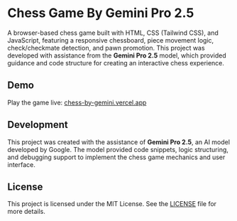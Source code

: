 # Chess Game By Gemini Pro 2.5

A browser-based chess game built with HTML, CSS (Tailwind CSS), and JavaScript, featuring a responsive chessboard, piece movement logic, check/checkmate detection, and pawn promotion. This project was developed with assistance from the **Gemini Pro 2.5** model, which provided guidance and code structure for creating an interactive chess experience.

## Demo

Play the game live: [chess-by-gemini.vercel.app](https://chess-by-gemini.vercel.app)

## Development

This project was created with the assistance of **Gemini Pro 2.5**, an AI model developed by Google. The model provided code snippets, logic structuring, and debugging support to implement the chess game mechanics and user interface.

## License

This project is licensed under the MIT License. See the [LICENSE](./LICENSE) file for more details.
